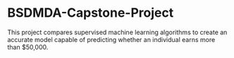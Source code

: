 # BSDMDA-Capstone-Project
This project compares supervised machine learning algorithms to create an accurate model capable of predicting whether an individual earns more than $50,000.
